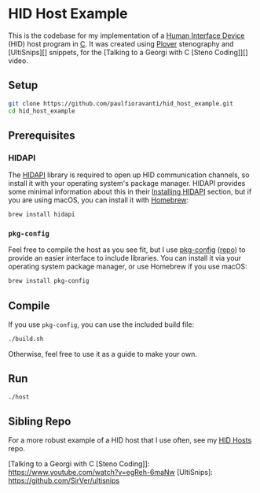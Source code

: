 # HID Host Example

This is the codebase for my implementation of a [Human Interface Device][] (HID)
host program in [C][]. It was created using [Plover][] stenography and
[UltiSnips][] snippets, for the [Talking to a Georgi with C [Steno Coding]][]
video.

## Setup

```sh
git clone https://github.com/paulfioravanti/hid_host_example.git
cd hid_host_example
```

## Prerequisites

### HIDAPI

The [HIDAPI][] library is required to open up HID communication channels, so
install it with your operating system's package manager. HIDAPI provides some
minimal information about this in their [Installing HIDAPI][] section, but if
you are using macOS, you can install it with [Homebrew][]:

```sh
brew install hidapi
```

### `pkg-config`

Feel free to compile the host as you see fit, but I use [pkg-config][]
([repo][pkg-config repo]) to provide an easier interface to include libraries.
You can install it via your operating system package manager, or use Homebrew if
you use macOS:

```sh
brew install pkg-config
```

## Compile

If you use `pkg-config`, you can use the included build file:

```sh
./build.sh
```

Otherwise, feel free to use it as a guide to make your own.

## Run

```sh
./host
```

## Sibling Repo

For a more robust example of a HID host that I use often, see my [HID Hosts][]
repo.

[C]: https://en.wikipedia.org/wiki/C_(programming_language)
[HIDAPI]: https://github.com/libusb/hidapi
[HID Hosts]: https://github.com/paulfioravanti/hid_hosts
[Homebrew]: https://brew.sh/
[Human Interface Device]: https://en.wikipedia.org/wiki/USB_human_interface_device_class
[Installing HIDAPI]: https://github.com/libusb/hidapi#installing-hidapi
[pkg-config]: https://en.wikipedia.org/wiki/Pkg-config
[pkg-config repo]: https://gitlab.freedesktop.org/pkg-config/pkg-config
[Plover]: http://www.openstenoproject.org/
[Talking to a Georgi with C [Steno Coding]]: https://www.youtube.com/watch?v=egReh-6maNw
[UltiSnips]: https://github.com/SirVer/ultisnips
